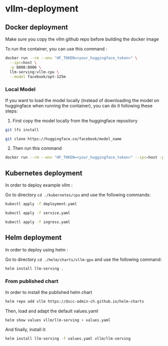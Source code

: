 # vllm-deployment

## Docker deployment

Make sure you copy the vllm github repo before building the docker image

To run the container, you can use this command :

```bash
docker run --rm --env "HF_TOKEN=<your_huggingface_token>" \
  --ipc=host \
  -p 8000:8000 \
  llm-serving:vllm-cpu \
  --model facebook/opt-125m
```

### Local Model

If you want to load the model locally (instead of downloading the model on huggingface when running the container), you can do it following these steps:

1. First copy the model locally from the huggingface repository
```bash
git lfs install
```

```bash
git clone https://huggingface.co/facebook/model_name
```

2. Then run this command

```bash
docker run --rm --env "HF_TOKEN=<your_huggingface_token>" --ipc=host -p 8000:8000 -v path/to/local/clone/model:/root/.cache/huggingface lancelotmarti/llm-serving python vllm/entrypoints/openai/api_server.py --model /root/.cache/huggingface/model_name
```


## Kubernetes deployment
In order to deploy example vllm :

Go to directory `cd ./kubernetes/cpu` and use the following commands:

```bash
kubectl apply -f deployment.yaml
```

```bash
kubectl apply -f service.yaml
```

```bash
kubectl apply -f ingress.yaml
```


## Helm deployment
In order to deploy using helm :

Go to directory `cd ./helm/charts/vllm-gpu` and use the following command:

```bash
helm install llm-serving .
```


### From published chart
In order to install the published helm chart

```bash
helm repo add vllm https://dscc-admin-ch.github.io/helm-charts
```

Then, load and adapt the default values.yaml
```bash
helm show values vllm/llm-serving > values.yaml
```

And finally, install it:
```bash
helm install llm-serving -f values.yaml vllm/llm-serving 
```